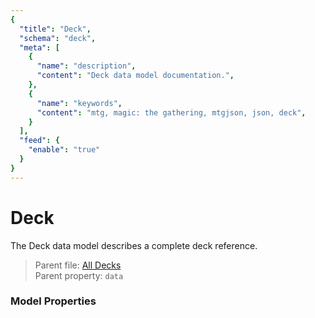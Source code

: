```yaml
---
{
  "title": "Deck",
  "schema": "deck",
  "meta": [
    {
      "name": "description",
      "content": "Deck data model documentation.",
    },
    {
      "name": "keywords",
      "content": "mtg, magic: the gathering, mtgjson, json, deck",
    }
  ],
  "feed": {
    "enable": "true"
  }
}
---
```


# Deck

The Deck data model describes a complete deck reference.

> Parent file: <span class="code-wrap">[All Decks](../../downloads/all-decks/)</span>  
> Parent property: `data`

### Model Properties

<Documentation/>
